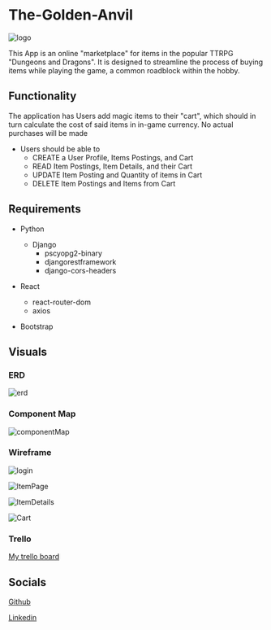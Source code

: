# The-Golden-Anvil

![logo](https://cdn.discordapp.com/attachments/786001839178383411/1055207449419862086/54CBD71B-FBE1-42DA-B01B-49819B72599D_4_5005_c.jpeg)

This App is an online "marketplace" for items in the popular TTRPG "Dungeons and Dragons". It is designed to streamline the process of buying items while playing the game, a common roadblock within the hobby. 

## Functionality

The application has Users add magic items to their "cart", which should in turn calculate the cost of said items in in-game currency. No actual purchases will be made

- Users should be able to 
    - CREATE a User Profile, Items Postings, and Cart
    - READ Item Postings, Item Details, and their Cart
    - UPDATE Item Posting and Quantity of items in Cart
    - DELETE Item Postings and Items from Cart

## Requirements

- Python
    - Django
        - pscyopg2-binary
        - djangorestframework
        - django-cors-headers 

- React
    - react-router-dom
    - axios

- Bootstrap

## Visuals

### ERD

![erd](https://cdn.discordapp.com/attachments/874654004213317705/1055303350360481822/B39BA750-49DB-4252-A01B-2A18C8D8B5FE.jpeg)

### Component Map

![componentMap](https://cdn.discordapp.com/attachments/874654004213317705/1055307052358041690/A59E0D53-1954-4283-8BE8-64E0C0AEC60D.jpeg)

### Wireframe

![login](https://cdn.discordapp.com/attachments/874654004213317705/1055318923060457522/5DC348F3-E2B7-452E-9CD9-5DC53F90A8CF_4_5005_c.jpeg)

![ItemPage](https://cdn.discordapp.com/attachments/874654004213317705/1055318923370827776/A86AAA80-C0FA-467E-8FA3-C7D519605432.jpeg)

![ItemDetails](https://cdn.discordapp.com/attachments/874654004213317705/1055318923656036362/30EBD5A4-83DB-44E8-8758-CF439B45695A.jpeg)

![Cart](https://cdn.discordapp.com/attachments/874654004213317705/1055318923949650010/03582C1C-861D-4DFC-83D1-238C7255D94F.jpeg)

### Trello

[My trello board](https://trello.com/invite/b/ypU0wojw/ATTI862db7ea9d18d9353e32bb7f5458517b214A2074/ga-capstone)

## Socials

[Github](https://github.com/agentlawler)

[Linkedin](https://www.linkedin.com/in/lindsey-lawler/)


